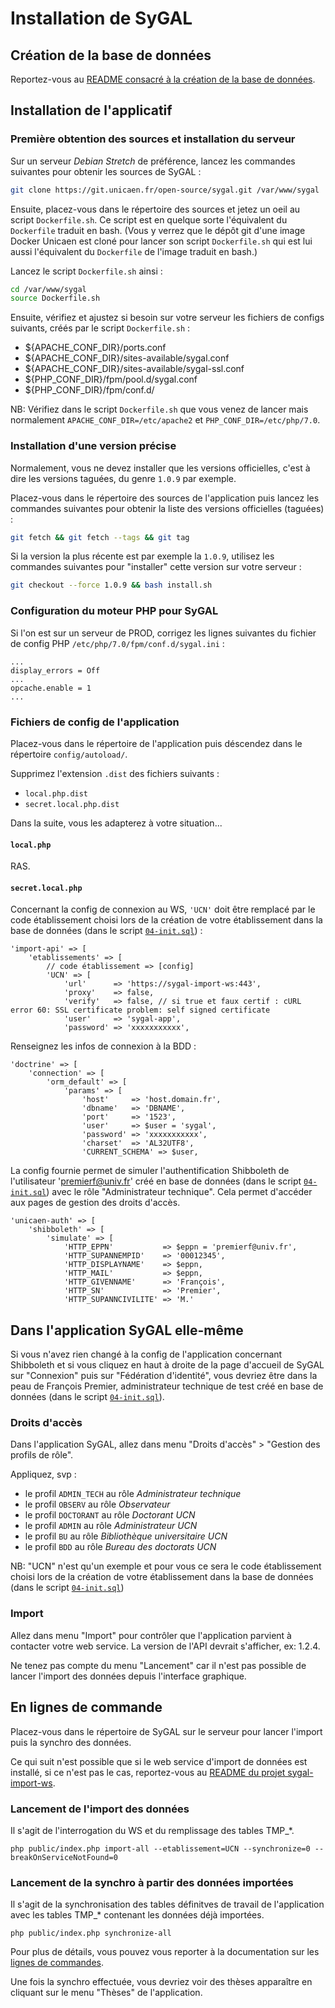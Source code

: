 # Installation de SyGAL



## Création de la base de données

Reportez-vous au [README consacré à la création de la base de données](doc/database/README.md).



## Installation de l'applicatif

### Première obtention des sources et installation du serveur 

Sur un serveur *Debian Stretch* de préférence, lancez les commandes suivantes pour obtenir les sources de SyGAL :
```bash
git clone https://git.unicaen.fr/open-source/sygal.git /var/www/sygal
```

Ensuite, placez-vous dans le répertoire des sources et jetez un oeil au script `Dockerfile.sh`.
Ce script est en quelque sorte l'équivalent du `Dockerfile` traduit en bash. 
(Vous y verrez que le dépôt git d'une image Docker Unicaen est cloné pour lancer 
son script `Dockerfile.sh` qui est lui aussi l'équivalent du `Dockerfile` de l'image 
traduit en bash.)

Lancez le script `Dockerfile.sh` ainsi :
```bash
cd /var/www/sygal
source Dockerfile.sh
```

Ensuite, vérifiez et ajustez si besoin sur votre serveur les fichiers de configs suivants,
créés par le script `Dockerfile.sh` :
- ${APACHE_CONF_DIR}/ports.conf
- ${APACHE_CONF_DIR}/sites-available/sygal.conf
- ${APACHE_CONF_DIR}/sites-available/sygal-ssl.conf  
- ${PHP_CONF_DIR}/fpm/pool.d/sygal.conf
- ${PHP_CONF_DIR}/fpm/conf.d/

NB: Vérifiez dans le script `Dockerfile.sh` que vous venez de lancer mais normalement 
`APACHE_CONF_DIR=/etc/apache2` et `PHP_CONF_DIR=/etc/php/7.0`.

### Installation d'une version précise 

Normalement, vous ne devez installer que les versions officielles, c'est à dire les versions taguées, du genre `1.0.9`
par exemple.

Placez-vous dans le répertoire des sources de l'application puis lancez les commandes suivantes pour obtenir la liste des
versions officielles (taguées) :
```bash
git fetch && git fetch --tags && git tag
```

Si la version la plus récente est par exemple la `1.0.9`, utilisez les commandes suivantes pour "installer" cette version 
sur votre serveur :
```bash
git checkout --force 1.0.9 && bash install.sh
```

### Configuration du moteur PHP pour SyGAL

Si l'on est sur un serveur de PROD, corrigez les lignes suivantes du fichier de config PHP 
`/etc/php/7.0/fpm/conf.d/sygal.ini` :

    ...
    display_errors = Off
    ...
    opcache.enable = 1
    ...

### Fichiers de config de l'application

Placez-vous dans le répertoire de l'application puis déscendez dans le répertoire `config/autoload/`.

Supprimez l'extension `.dist` des fichiers suivants :
- `local.php.dist`
- `secret.local.php.dist`

Dans la suite, vous les adapterez à votre situation...

#### `local.php`

RAS.

#### `secret.local.php`

Concernant la config de connexion au WS, `'UCN'` doit être remplacé par le code établissement choisi lors
de la création de votre établissement dans la base de données (dans le script [`04-init.sql`](04-init.sql)) :

    'import-api' => [
        'etablissements' => [
            // code établissement => [config]
            'UCN' => [
                'url'      => 'https://sygal-import-ws:443',
                'proxy'    => false,
                'verify'   => false, // si true et faux certif : cURL error 60: SSL certificate problem: self signed certificate
                'user'     => 'sygal-app',
                'password' => 'xxxxxxxxxxx',

Renseignez les infos de connexion à la BDD :

    'doctrine' => [
        'connection' => [
            'orm_default' => [
                'params' => [
                    'host'     => 'host.domain.fr',
                    'dbname'   => 'DBNAME',
                    'port'     => '1523',
                    'user'     => $user = 'sygal',
                    'password' => 'xxxxxxxxxxx',
                    'charset'  => 'AL32UTF8',
                    'CURRENT_SCHEMA' => $user,

La config fournie permet de simuler l'authentification Shibboleth de l'utilisateur 'premierf@univ.fr' 
créé en base de données (dans le script [`04-init.sql`](04-init.sql)) avec le rôle "Administrateur technique".
Cela permet d'accéder aux pages de gestion des droits d'accès.

    'unicaen-auth' => [
        'shibboleth' => [
            'simulate' => [
                'HTTP_EPPN'           => $eppn = 'premierf@univ.fr',
                'HTTP_SUPANNEMPID'    => '00012345',
                'HTTP_DISPLAYNAME'    => $eppn,
                'HTTP_MAIL'           => $eppn,
                'HTTP_GIVENNAME'      => 'François',
                'HTTP_SN'             => 'Premier',
                'HTTP_SUPANNCIVILITE' => 'M.'



## Dans l'application SyGAL elle-même

Si vous n'avez rien changé à la config de l'application concernant Shibboleth et si vous cliquez en haut à droite de
la page d'accueil de SyGAL sur "Connexion" puis sur "Fédération d'identité", vous devriez être dans la peau de 
François Premier, administrateur technique de test créé en base de données (dans le script [`04-init.sql`](04-init.sql)).

### Droits d'accès

Dans l'application SyGAL, allez dans menu "Droits d'accès" > "Gestion des profils de rôle".

Appliquez, svp : 
- le profil `ADMIN_TECH` au rôle *Administrateur technique*
- le profil `OBSERV` au rôle *Observateur*
- le profil `DOCTORANT` au rôle *Doctorant UCN*
- le profil `ADMIN` au rôle *Administrateur UCN*
- le profil `BU` au rôle *Bibliothèque universitaire UCN*
- le profil `BDD` au rôle *Bureau des doctorats UCN*

NB: "UCN" n'est qu'un exemple et pour vous ce sera le code établissement choisi lors
de la création de votre établissement dans la base de données (dans le script [`04-init.sql`](04-init.sql)) 

### Import

Allez dans menu "Import" pour contrôler que l'application parvient à contacter votre web service. 
La version de l'API devrait s'afficher, ex: 1.2.4.

Ne tenez pas compte du menu "Lancement" car il n'est pas possible de lancer l'import des données
depuis l'interface graphique.



## En lignes de commande 

Placez-vous dans le répertoire de SyGAL sur le serveur pour lancer l'import puis la synchro des données.

Ce qui suit n'est possible que si le web service d'import de données est installé, si ce n'est pas le cas,
reportez-vous au [README du projet sygal-import-ws](https://git.unicaen.fr/open-source/sygal-import-ws).

### Lancement de l'import des données

Il s'agit de l'interrogation du WS et du remplissage des tables TMP_*.

    php public/index.php import-all --etablissement=UCN --synchronize=0 --breakOnServiceNotFound=0

### Lancement de la synchro à partir des données importées 

Il s'agit de la synchronisation des tables définitves de travail de l'application avec les tables TMP_* 
contenant les données déjà importées.

    php public/index.php synchronize-all

Pour plus de détails, vous pouvez vous reporter à la documentation sur les [lignes de commandes](../cli.md).

Une fois la synchro effectuée, vous devriez voir des thèses apparaître en cliquant sur le menu "Thèses" de 
l'application.
